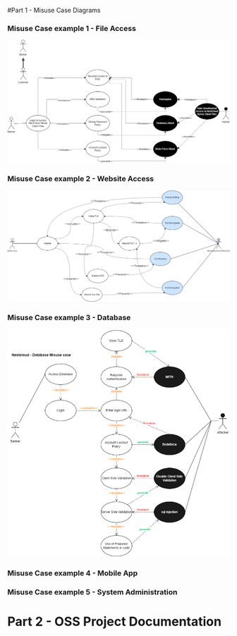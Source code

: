 #Part 1 - Misuse Case Diagrams

### Misuse Case example 1 - File Access
![File Access](./Use-Misuse%20Case%20-%20Access_Files%20-%20Version1.png "File Access")

### Misuse Case example 2 - Website Access
![Website Misuse Case](./Website%20Misuse%20Case.webp "Website Misuse Case")  


### Misuse Case example 3 - Database
![Database Misuse Case](./Use-Misuse%20Case%20-%20Database.png "Database Misuse Case")

### Misuse Case example 4 - Mobile App

### Misuse Case example 5 - System Administration


# Part 2 - OSS Project Documentation  
